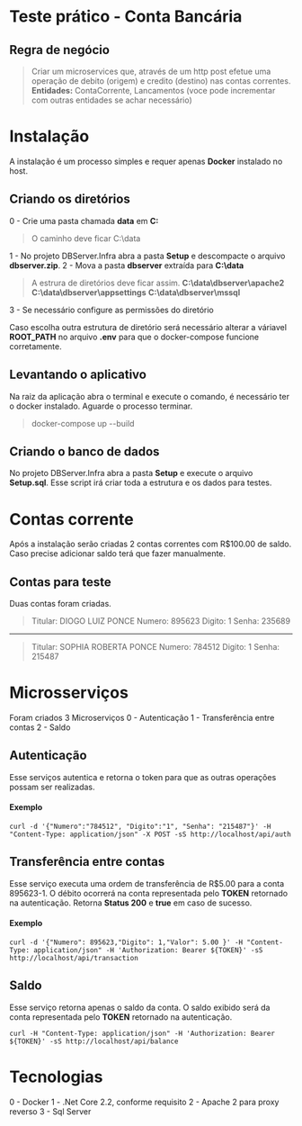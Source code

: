 # Teste prático - Conta Bancária

## Regra de negócio


>Criar um microservices que, através de um http post efetue uma operação de debito (origem) e credito (destino) nas contas correntes.
>**Entidades:** ContaCorrente, Lancamentos (voce pode incrementar com  outras entidades se achar necessário)

# Instalação
A instalação é um processo simples e requer apenas **Docker** instalado no host.

## Criando os diretórios 
0 - Crie uma pasta chamada **data** em **C:**
 > O caminho deve ficar C:\data 
 
1 - No projeto DBServer.Infra abra a pasta **Setup** e descompacte o arquivo **dbserver.zip**.
2 - Mova a pasta **dbserver** extraída para **C:\data**

> A estrura de diretórios deve ficar assim.
>  **C:\data\dbserver\apache2**
>  **C:\data\dbserver\appsettings**
> **C:\data\dbserver\mssql** 

3 - Se necessário configure as permissões do diretório

Caso escolha outra estrutura de diretório será necessário alterar a váriavel **ROOT_PATH** no arquivo **.env** 
para que o docker-compose funcione corretamente.

## Levantando o aplicativo

Na raiz da aplicação abra o terminal e execute o comando, é necessário ter o docker instalado.
Aguarde o processo terminar.

>docker-compose up --build

## Criando o banco de dados

No projeto DBServer.Infra abra a pasta **Setup** e execute o arquivo **Setup.sql**.
Esse script irá criar toda a estrutura e os dados para testes.

# Contas corrente
Após a instalação serão criadas 2 contas correntes com R$100.00 de saldo.
Caso precise adicionar saldo terá que fazer manualmente.

## Contas para teste

Duas contas foram criadas.

>Titular: DIOGO LUIZ PONCE
>Numero: 895623
>Digito: 1
>Senha: 235689

-----
>Titular: SOPHIA ROBERTA PONCE
>Numero: 784512
>Digito: 1
>Senha: 215487

# Microsserviços

Foram criados 3 Microserviços 
0 - Autenticação
1 - Transferência entre contas
2 - Saldo

## Autenticação

Esse serviços autentica e retorna o token para que as outras operações possam ser realizadas.

#### Exemplo 
```
curl -d '{"Numero":"784512", "Digito":"1", "Senha": "215487"}' -H "Content-Type: application/json" -X POST -sS http://localhost/api/auth
```

## Transferência entre contas

Esse serviço executa uma ordem de transferência de R$5.00 para a conta 895623-1.
O débito ocorrerá na conta representada pelo **TOKEN** retornado na autenticação.
Retorna **Status 200** e **true**  em caso de sucesso.

#### Exemplo 
```
curl -d '{"Numero": 895623,"Digito": 1,"Valor": 5.00 }' -H "Content-Type: application/json" -H 'Authorization: Bearer ${TOKEN}' -sS http://localhost/api/transaction
```
## Saldo
Esse serviço retorna apenas o saldo da conta.
O saldo exibido será da conta representada pelo **TOKEN** retornado na autenticação.

```
curl -H "Content-Type: application/json" -H 'Authorization: Bearer ${TOKEN}' -sS http://localhost/api/balance
```

# Tecnologias
0 - Docker
1 - .Net Core 2.2, conforme requisito
2 - Apache 2 para proxy reverso
3 - Sql Server 

